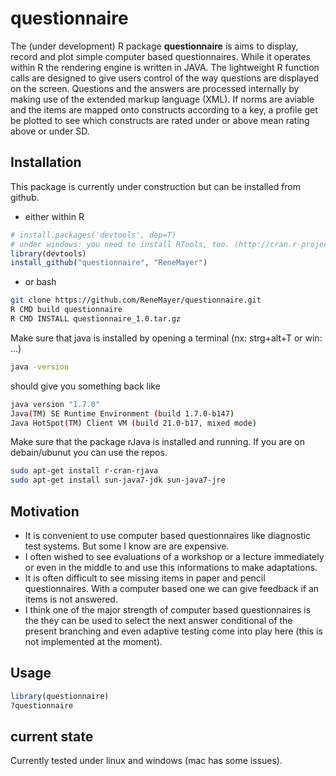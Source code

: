 # questionnaire

The (under development) R package **questionnaire** is aims to display, record and plot simple computer based questionnaires. While it operates within R the rendering engine is written in JAVA. The lightweight R function calls are designed to give users control of the way questions are displayed on the screen. Questions and the answers are processed internally by making use of the extended markup language (XML). If norms are aviable and the items are mapped onto constructs according to a key, a profile get be plotted to see which constructs are rated under or above mean rating above or under SD.  

## Installation

This package is currently under construction but can be installed from github.  
- either within R


```r
# install.packages('devtools', dep=T)
# under windows: you need to install RTools, too. (http://cran.r-project.org/bin/windows/Rtools/)
library(devtools)
install_github("questionnaire", "ReneMayer")
```


- or bash 

```bash
git clone https://github.com/ReneMayer/questionnaire.git
R CMD build questionnaire
R CMD INSTALL questionnaire_1.0.tar.gz
```

Make sure that java is installed by opening a terminal (nx: strg+alt+T or win: ...)
```bash
java -version
```
should give you something back like
```bash
java version "1.7.0"
Java(TM) SE Runtime Environment (build 1.7.0-b147)
Java HotSpot(TM) Client VM (build 21.0-b17, mixed mode)
```
Make sure that the package rJava is installed and running. If you are on debain/ubunut you can use the repos.
```bash
sudo apt-get install r-cran-rjava
sudo apt-get install sun-java7-jdk sun-java7-jre
```

## Motivation

- It is convenient to use computer based questionnaires like diagnostic test systems. But some I know are are expensive. 
- I often wished to see evaluations of a workshop or a lecture immediately or even in the middle to and use this informations to make adaptations.
- It is often difficult to see missing items in paper and pencil questionnaires. With a computer based one we can give feedback if an items is not answered.
- I think one of the major strength of computer based questionnaires is the they can be used to select the next answer conditional of the present branching and even adaptive testing come into play here (this is not implemented at the moment).

## Usage

```r
library(questionnaire)
?questionnaire
```

## current state

Currently tested under linux and windows (mac has some issues).